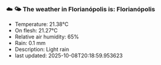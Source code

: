 ### ☁️ 🌤️  The weather in Florianópolis is: Florianópolis

- Temperature: 21.38°C
- On flesh: 21.27°C
- Relative air humidity: 65%
- Rain: 0.1 mm
- Description: Light rain
- last updated: 2025-10-08T20:18:59.953623
